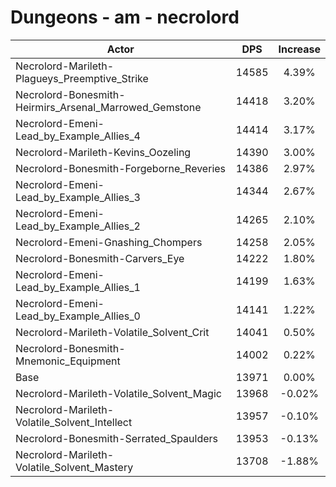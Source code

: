 # Dungeons - am - necrolord
| Actor | DPS | Increase |
|---|:---:|:---:|
|Necrolord-Marileth-Plagueys_Preemptive_Strike|14585|4.39%|
|Necrolord-Bonesmith-Heirmirs_Arsenal_Marrowed_Gemstone|14418|3.20%|
|Necrolord-Emeni-Lead_by_Example_Allies_4|14414|3.17%|
|Necrolord-Marileth-Kevins_Oozeling|14390|3.00%|
|Necrolord-Bonesmith-Forgeborne_Reveries|14386|2.97%|
|Necrolord-Emeni-Lead_by_Example_Allies_3|14344|2.67%|
|Necrolord-Emeni-Lead_by_Example_Allies_2|14265|2.10%|
|Necrolord-Emeni-Gnashing_Chompers|14258|2.05%|
|Necrolord-Bonesmith-Carvers_Eye|14222|1.80%|
|Necrolord-Emeni-Lead_by_Example_Allies_1|14199|1.63%|
|Necrolord-Emeni-Lead_by_Example_Allies_0|14141|1.22%|
|Necrolord-Marileth-Volatile_Solvent_Crit|14041|0.50%|
|Necrolord-Bonesmith-Mnemonic_Equipment|14002|0.22%|
|Base|13971|0.00%|
|Necrolord-Marileth-Volatile_Solvent_Magic|13968|-0.02%|
|Necrolord-Marileth-Volatile_Solvent_Intellect|13957|-0.10%|
|Necrolord-Bonesmith-Serrated_Spaulders|13953|-0.13%|
|Necrolord-Marileth-Volatile_Solvent_Mastery|13708|-1.88%|
